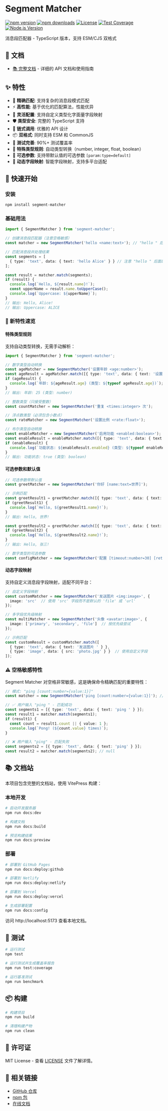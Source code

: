 # Segment Matcher

[![npm version](https://img.shields.io/npm/v/segment-matcher.svg)](https://www.npmjs.com/package/segment-matcher)
[![npm downloads](https://img.shields.io/npm/dm/segment-matcher.svg)](https://www.npmjs.com/package/segment-matcher)
[![License](https://img.shields.io/npm/l/segment-matcher.svg)](https://github.com/zhinjs/segment-matcher/blob/main/LICENSE)
[![Test Coverage](https://img.shields.io/badge/coverage-90%25-brightgreen.svg)](https://github.com/zhinjs/segment-matcher)
[![Node.js Version](https://img.shields.io/node/v/segment-matcher.svg)](https://nodejs.org/)

消息段匹配器 - TypeScript 版本，支持 ESM/CJS 双格式

## 📖 文档

- [📚 完整文档](https://segment-matcher.pages.dev/) - 详细的 API 文档和使用指南

## ✨ 特性

- 🎯 **精确匹配**: 支持复杂的消息段模式匹配
- ⚡ **高性能**: 基于优化的匹配算法，性能优异
- 🔧 **灵活配置**: 支持自定义类型化字面量字段映射
- 🛡️ **类型安全**: 完整的 TypeScript 支持
- 🔗 **链式调用**: 优雅的 API 设计
- 📦 **双格式**: 同时支持 ESM 和 CommonJS
- 🧪 **测试完善**: 90%+ 测试覆盖率
- 🎨 **特殊类型规则**: 自动类型转换（number, integer, float, boolean）
- 📝 **可选参数**: 支持带默认值的可选参数 `[param:type=default]`
- 🔄 **动态字段映射**: 智能字段映射，支持多平台适配

## 🚀 快速开始

### 安装

```bash
npm install segment-matcher
```

### 基础用法

```typescript
import { SegmentMatcher } from 'segment-matcher';

// 创建消息段匹配器（注意空格敏感）
const matcher = new SegmentMatcher('hello <name:text>'); // "hello " 后面的空格

// 匹配消息段并处理结果
const segments = [
  { type: 'text', data: { text: 'hello Alice' } } // 注意 "hello " 后面的空格
];

const result = matcher.match(segments);
if (result) {
  console.log(`Hello, ${result.name}!`);
  const upperName = result.name.toUpperCase();
  console.log(`Uppercase: ${upperName}`);
}
// 输出: Hello, Alice!
// 输出: Uppercase: ALICE
```

### 🎨 新特性速览

#### 特殊类型规则

支持自动类型转换，无需手动解析：

```typescript
import { SegmentMatcher } from 'segment-matcher';

// 数字类型自动转换
const ageMatcher = new SegmentMatcher('设置年龄 <age:number>');
const ageResult = ageMatcher.match([{ type: 'text', data: { text: '设置年龄 25' } }]);
if (ageResult) {
  console.log(`年龄: ${ageResult.age} (类型: ${typeof ageResult.age})`);
}
// 输出: 年龄: 25 (类型: number)

// 整数类型（只接受整数）
const countMatcher = new SegmentMatcher('重复 <times:integer> 次');

// 浮点数类型（必须包含小数点）
const rateMatcher = new SegmentMatcher('设置比例 <rate:float>');

// 布尔类型自动转换
const enableMatcher = new SegmentMatcher('启用功能 <enabled:boolean>');
const enableResult = enableMatcher.match([{ type: 'text', data: { text: '启用功能 true' } }]);
if (enableResult) {
  console.log(`功能状态: ${enableResult.enabled} (类型: ${typeof enableResult.enabled})`);
}
// 输出: 功能状态: true (类型: boolean)
```

#### 可选参数和默认值

```typescript
// 可选参数带默认值
const greetMatcher = new SegmentMatcher('你好 [name:text=世界]');

// 示例匹配
const greetResult1 = greetMatcher.match([{ type: 'text', data: { text: '你好 ' } }]);
if (greetResult1) {
  console.log(`Hello, ${greetResult1.name}!`);
}
// 输出: Hello, 世界!

const greetResult2 = greetMatcher.match([{ type: 'text', data: { text: '你好 张三' } }]);
if (greetResult2) {
  console.log(`Hello, ${greetResult2.name}!`);
}
// 输出: Hello, 张三!

// 数字类型的可选参数
const configMatcher = new SegmentMatcher('配置 [timeout:number=30] [retries:integer=3]');
```

#### 动态字段映射

支持自定义消息段字段映射，适配不同平台：

```typescript
// 自定义字段映射
const customMatcher = new SegmentMatcher('发送图片 <img:image>', {
  image: 'src'  // 使用 'src' 字段而不是默认的 'file' 或 'url'
});

// 多字段优先级映射
const multiMatcher = new SegmentMatcher('头像 <avatar:image>', {
  image: ['primary', 'secondary', 'file']  // 按优先级尝试
});

// 示例匹配
const customResult = customMatcher.match([
  { type: 'text', data: { text: '发送图片 ' } },
  { type: 'image', data: { src: 'photo.jpg' } }  // 使用自定义字段
]);
```

### ⚠️ 空格敏感特性

Segment Matcher 对空格非常敏感，这是确保命令精确匹配的重要特性：

```typescript
// 模式: "ping [count:number={value:1}]"
const matcher = new SegmentMatcher('ping [count:number={value:1}]'); // "ping " 后面的空格

// ✅ 用户输入 "ping " - 匹配成功
const segments1 = [{ type: 'text', data: { text: 'ping ' } }];
const result1 = matcher.match(segments1);
if (result1) {
  const count = result1.count || { value: 1 };
  console.log(`Pong! (${count.value} times)`);
}

// ❌ 用户输入 "ping" - 匹配失败
const segments2 = [{ type: 'text', data: { text: 'ping' } }];
const result2 = matcher.match(segments2); // null
```

## 📚 文档站

本项目包含完整的文档站，使用 VitePress 构建：

### 本地开发

```bash
# 启动开发服务器
npm run docs:dev

# 构建文档
npm run docs:build

# 预览构建结果
npm run docs:preview
```

### 部署

```bash
# 部署到 GitHub Pages
npm run docs:deploy:github

# 部署到 Netlify
npm run docs:deploy:netlify

# 部署到 Vercel
npm run docs:deploy:vercel

# 生成部署配置
npm run docs:config
```

访问 http://localhost:5173 查看本地文档。

## 🧪 测试

```bash
# 运行测试
npm test

# 运行测试并生成覆盖率报告
npm run test:coverage

# 运行基准测试
npm run benchmark
```

## 📦 构建

```bash
# 构建项目
npm run build

# 清理构建产物
npm run clean
```


## 📄 许可证

MIT License - 查看 [LICENSE](LICENSE) 文件了解详情。

## 🔗 相关链接
- [GitHub 仓库](https://github.com/zhinjs/segment-matcher)
- [npm 包](https://www.npmjs.com/package/segment-matcher)
- [在线文档](https://segment-matcher.pages.dev/) 